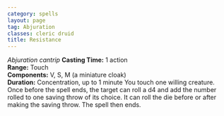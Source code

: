 ```yaml
---
category: spells
layout: page
tag: Abjuration
classes: cleric druid
title: Resistance
---
```


_Abjuration cantrip_ **Casting Time:** 1 action    
**Range:** Touch    
**Components:** V, S, M (a miniature cloak)    
**Duration:** Concentration, up to 1 minute You touch one willing creature. Once before the spell ends, the target can roll a d4 and add the number rolled to one saving throw of its choice. It can roll the die before or after making the saving throw. The spell then ends. 